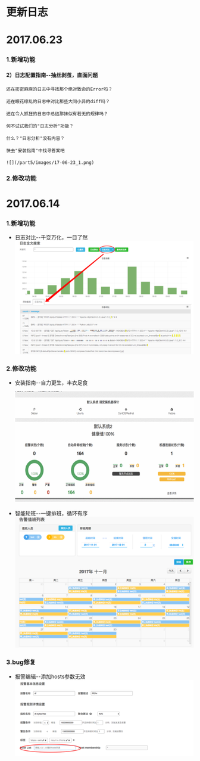 # **更新日志**

# 2017.06.23
### 1.新增功能

####

#### 2）日志配置指南--抽丝剥茧，直面问题

    还在密密麻麻的日志中寻找那个绝对致命的Error吗？

    还在眼花缭乱的日志中对比那些大同小异的diff吗？

    还在令人抓狂的日志中总结那抹似有若无的规律吗？

    何不试试我们的"日志分析"功能？

    什么？"日志分析"没有内容？
    
    快去"安装指南"中找寻答案吧
    
    ![](/part5/images/17-06-23_1.png)
    
### 2.修改功能 

# 2017.06.14

### 1.新增功能
* 日志对比--千变万化，一目了然
![](/part5/images/17-06-14_1.png)

### 2.修改功能
* 安装指南--自力更生，丰衣足食

    ![](/part5/images/17-06-14_2.gif)


* 智能轮班--一键排班，循环有序
![](/part5/images/17-06-14_3.png)


### 3.bug修复
* 报警编辑--添加hosts参数无效
![](/part5/images/17-06-14_4.png)
